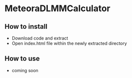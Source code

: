 # MeteoraDLMMCalculator


## How to install

 - Download code and extract
 - Open index.html file within the newly extracted directory

## How to use

 - coming soon
